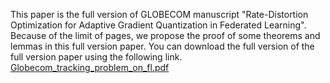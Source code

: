 This paper is the full version of GLOBECOM manuscript "Rate-Distortion Optimization for Adaptive Gradient Quantization in Federated Learning". Because of the limit of pages, we propose the proof of some theorems and lemmas in this full version paper. You can download the full version of the full version paper using the following link. [Globecom_tracking_problem_on_fl.pdf](https://github.com/cgj1994/FL/files/8755911/Globecom_tracking_problem_on_fl.pdf)

